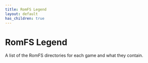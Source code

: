 ```yaml
---
title: RomFS Legend
layout: default
has_children: true
---
```

# RomFS Legend
A list of the RomFS directories for each game and what they contain.
